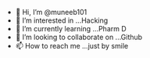 - 👋 Hi, I’m @muneeb101
- 👀 I’m interested in ...Hacking
- 🌱 I’m currently learning ...Pharm D
- 💞️ I’m looking to collaborate on ...Github
- 📫 How to reach me ...just by smile

<!---
muneeb101/muneeb101 is a ✨ special ✨ repository because its `README.md` (this file) appears on your GitHub profile.
You can click the Preview link to take a look at your changes.
--->
